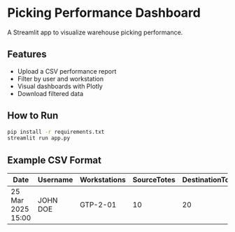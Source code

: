 
# Picking Performance Dashboard

A Streamlit app to visualize warehouse picking performance.

## Features

- Upload a CSV performance report
- Filter by user and workstation
- Visual dashboards with Plotly
- Download filtered data

## How to Run

```bash
pip install -r requirements.txt
streamlit run app.py
```

## Example CSV Format

| Date               | Username          | Workstations | SourceTotes | DestinationTotes | TotalRefills |
|--------------------|-------------------|--------------|-------------|------------------|---------------|
| 25 Mar 2025 15:00  | JOHN DOE          | GTP-2-01     | 10          | 20               | 30            |

